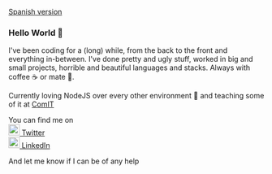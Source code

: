 [Spanish version](README.md)

### Hello World 👋

I've been coding for a (long) while, from the back to the front and everything in-between. I've done pretty and ugly stuff, worked in big and small projects, horrible and beautiful languages and stacks. Always with coffee ☕ or mate 🧉.

Currently loving NodeJS over every other environment 💚 and teaching some of it at [ComIT](https://www.comunidadit.org/)

You can find me on<br>
<a href="https://twitter.com/RicardoSegretin">
<img alt="Twitter Ricardo Segretin" width="22px" src="https://icongr.am/fontawesome/twitter.svg?size=128&color=70c8ff" /> Twitter
</a>
<br>
<a href="https://www.linkedin.com/in/ricardosegretin/">
<img alt="LinkedIn Ricardo Segretin" width="22px" src="https://icongr.am/fontawesome/linkedin.svg?size=128&color=70c8ff" /> LinkedIn
</a>

And let me know if I can be of any help
